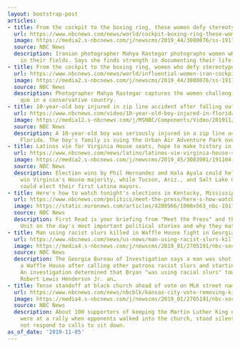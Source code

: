```yaml
---
layout: bootstrap-post
articles:
- title: From the cockpit to the boxing ring, these women defy stereotypes in Iran
  url: https://www.nbcnews.com/news/world/cockpit-boxing-ring-these-women-defy-stereotypes-iran-n1075246
  image: https://media2.s-nbcnews.com/j/newscms/2019_44/3080076/ss-191101-iran-women-mahya-rastegar-parisa-mihan-doost-1_8daeb9072d9a756ef1931cf4b335cabf.nbcnews-fp-1200-630.jpg
  source: NBC News
  description: Iranian photographer Mahya Rastegar photographs women who are influential
    in their fields. Says she finds strength in documenting their life-affirming stories.
- title: From the cockpit to the boxing ring, women who defy stereotypes in Iran
  url: https://www.nbcnews.com/news/world/influential-women-iran-cockpit-boxing-ring-n1075121
  image: https://media2.s-nbcnews.com/j/newscms/2019_44/3080076/ss-191101-iran-women-mahya-rastegar-parisa-mihan-doost-1_8daeb9072d9a756ef1931cf4b335cabf.nbcnews-fp-1200-630.jpg
  source: NBC News
  description: Photographer Mahya Rastegar captures the women challenging the status
    quo in a conservative country.
- title: 10-year-old boy injured in zip line accident after falling out of harness
  url: https://www.nbcnews.com/video/10-year-old-boy-injured-in-florida-zip-line-accident-72851013996
  image: https://media12.s-nbcnews.com/j/MSNBC/Components/Video/201911/f_mo_zipline_fall_191105.nbcnews-fp-1200-630.jpg
  source: NBC News
  description: A 10-year-old boy was seriously injured in a zip line accident in Lakeland,
    Florida. The boy's family is suing the Urban Air Adventure Park over the incident.
- title: Latinos vie for Virginia House seats, hope to make history in mayoral elections
  url: https://www.nbcnews.com/news/latino/latinos-vie-virginia-house-seats-hope-make-history-mayoral-elections-n1076386
  image: https://media2.s-nbcnews.com/j/newscms/2019_45/3083981/191104-virginia-vote-sign-2018-ac-1000p_0ab750bfbcb11314437a91f5ce188a80.nbcnews-fp-1200-630.jpg
  source: NBC News
  description: Election wins by Phil Hernandez and Hala Ayala could help Democrats
    win Virginia's House majority, while Tucson, Ariz., and Salt Lake City voters
    could elect their first Latina mayors.
- title: Here's how to watch tonight's elections in Kentucky, Mississippi and Virginia
  url: https://www.nbcnews.com/politics/meet-the-press/here-s-how-watch-tonight-s-elections-kentucky-mississippi-virginia-n1076416
  image: https://static.euronews.com/articles/4280566/1000x563_nbc-191105-matt-bevin-mn-0805_cf5a367e1c56343466cba1b169fecd78.jpg
  source: NBC News
  description: First Read is your briefing from "Meet the Press" and the NBC Political
    Unit on the day's most important political stories and why they matter.
- title: Man using racist slurs killed in Waffle House fight in Georgia, police say
  url: https://www.nbcnews.com/news/us-news/man-using-racist-slurs-killed-waffle-house-fight-georgia-police-n1076411
  image: https://media4.s-nbcnews.com/j/newscms/2019_01/2705191/nbc-social-default_b6fa4fef0d31ca7e8bc7ff6d117ca9f4.nbcnews-fp-1200-630.png
  source: NBC News
  description: The Georgia Bureau of Investigation says a man was shot to death at
    a Waffle House after calling other patrons racist slurs and starting a fight.
    An investigation determined that Bryan "was using racial slurs" toward 36- year-old
    Robert Lewis Henderson Jr. an…
- title: Tense standoff at black church ahead of vote on MLK street name
  url: https://www.nbcnews.com/news/nbcblk/kansas-city-vote-removing-king-name-street-tense-standoff-black-n1076406
  image: https://media4.s-nbcnews.com/j/newscms/2019_01/2705191/nbc-social-default_b6fa4fef0d31ca7e8bc7ff6d117ca9f4.nbcnews-fp-1200-630.png
  source: NBC News
  description: About 100 supporters of keeping the Martin Luther King name for a boulevard
    were at a rally when opponents walked into the church, stood silently and did
    not respond to calls to sit down.
as_of_date: '2019-11-05'
---
```


